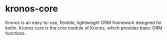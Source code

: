 # kronos-core

Kronos is an easy-to-use, flexible, lightweight ORM framework designed for kotlin. Kronos core is the core module of
Kronos, which provides basic ORM functions.